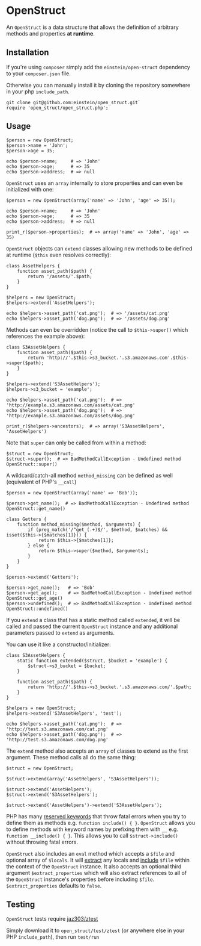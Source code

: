 # OpenStruct

An `OpenStruct` is a data structure that allows the definition of arbitrary methods and properties **at runtime**.

## Installation

If you're using `composer` simply add the `einstein/open-struct` dependency to your `composer.json` file.

Otherwise you can manually install it by cloning the repository somewhere in your php `include_path`.

    git clone git@github.com:einstein/open_struct.git`
    require 'open_struct/open_struct.php';

## Usage

    $person = new OpenStruct;
    $person->name = 'John';
    $person->age = 35;

    echo $person->name;     # => 'John'
    echo $person->age;      # => 35
    echo $person->address;  # => null

`OpenStruct` uses an `array` internally to store properties and can even be initialized with one:

    $person = new OpenStruct(array('name' => 'John', 'age' => 35));

    echo $person->name;     # => 'John'
    echo $person->age;      # => 35
    echo $person->address;  # => null

    print_r($person->properties);  # => array('name' => 'John', 'age' => 35)

`OpenStruct` objects can `extend` classes allowing new methods to be defined at runtime (`$this` even resolves correctly):

    class AssetHelpers {
        function asset_path($path) {
            return '/assets/'.$path;
        }
    }

    $helpers = new OpenStruct;
    $helpers->extend('AssetHelpers');

    echo $helpers->asset_path('cat.png');  # => '/assets/cat.png'
    echo $helpers->asset_path('dog.png');  # => '/assets/dog.png'

Methods can even be overridden (notice the call to `$this->super()` which references the example above):

    class S3AssetHelpers {
        function asset_path($path) {
            return 'http://'.$this->s3_bucket.'.s3.amazonaws.com'.$this->super($path);
        }
    }

    $helpers->extend('S3AssetHelpers');
    $helpers->s3_bucket = 'example';

    echo $helpers->asset_path('cat.png');  # => 'http://example.s3.amazonaws.com/assets/cat.png'
    echo $helpers->asset_path('dog.png');  # => 'http://example.s3.amazonaws.com/assets/dog.png'

    print_r($helpers->ancestors);  # => array('S3AssetHelpers', 'AssetHelpers')

Note that `super` can only be called from within a method:

    $struct = new OpenStruct;
    $struct->super();  # => BadMethodCallException - Undefined method OpenStruct::super()

A wildcard/catch-all method `method_missing` can be defined as well (equivalent of PHP's `__call`)

    $person = new OpenStruct(array('name' => 'Bob'));

    $person->get_name();  # => BadMethodCallException - Undefined method OpenStruct::get_name()

    class Getters {
        function method_missing($method, $arguments) {
            if (preg_match('/^get_(.+)$/', $method, $matches) && isset($this->{$matches[1]})) {
                return $this->{$matches[1]};
            } else {
                return $this->super($method, $arguments);
            }
        }
    }

    $person->extend('Getters');

    $person->get_name();   # => 'Bob'
    $person->get_age();    # => BadMethodCallException - Undefined method OpenStruct::get_age()
    $person->undefined();  # => BadMethodCallException - Undefined method OpenStruct::undefined()

If you `extend` a class that has a static method called `extended`, it will be called and
passed the current `OpenStruct` instance and any additional parameters passed to `extend` as arguments.

You can use it like a constructor/initializer:

    class S3AssetHelpers {
        static function extended($struct, $bucket = 'example') {
            $struct->s3_bucket = $bucket;
        }

        function asset_path($path) {
            return 'http://'.$this->s3_bucket.'.s3.amazonaws.com/'.$path;
        }
    }

    $helpers = new OpenStruct;
    $helpers->extend('S3AssetHelpers', 'test');

    echo $helpers->asset_path('cat.png');  # => 'http://test.s3.amazonaws.com/cat.png'
    echo $helpers->asset_path('dog.png');  # => 'http://test.s3.amazonaws.com/dog.png'

The `extend` method also accepts an `array` of classes to extend as the first argument. These method calls all do the same thing:

    $struct = new OpenStruct;

    $struct->extend(array('AssetHelpers', 'S3AssetHelpers'));

    $struct->extend('AssetHelpers');
    $struct->extend('S3AssetHelpers');

    $struct->extend('AssetHelpers')->extend('S3AssetHelpers');

PHP has many [reserved keywords](http://php.net/manual/en/reserved.keywords.php) that throw fatal errors
when you try to define them as methods e.g. `function include() { }`. `OpenStruct` allows you to define methods
with keyword names by prefixing them with `__` e.g. `function __include() { }`. This allows you to call
`$struct->include()` without throwing fatal errors.

`OpenStruct` also includes an `eval` method which accepts a `$file` and optional array of `$locals`. It will
[extract](http://php.net/extract) any locals and [include](http://www.php.net/manual/en/function.include.php)
`$file` within the context of the `OpenStruct` instance. It also accepts an optional third argument `$extract_properties`
which will also extract references to all of the `OpenStruct` instance's properties before including `$file`.
`$extract_properties` defaults to `false`.

## Testing

`OpenStruct` tests require [jaz303/ztest](http://github.com/jaz303/ztest)

Simply download it to `open_struct/test/ztest` (or anywhere else in your PHP `include_path`), then run `test/run`
